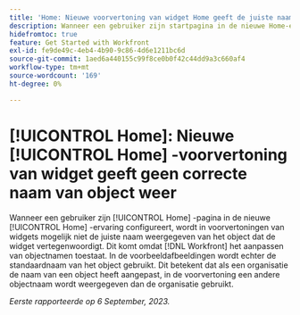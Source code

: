 ```yaml
---
title: 'Home: Nieuwe voorvertoning van widget Home geeft de juiste naam van het object niet weer'
description: Wanneer een gebruiker zijn startpagina in de nieuwe Home-ervaring configureert, wordt in voorvertoningen van widgets mogelijk niet de juiste naam weergegeven van het object dat de widget vertegenwoordigt. Dit komt omdat Workfront het aanpassen van objectnamen toestaat. In de voorbeeldafbeeldingen wordt echter de standaardnaam van het object gebruikt. Dit betekent dat als een organisatie de naam van een object heeft aangepast, in de voorvertoning een andere objectnaam wordt weergegeven dan de organisatie gebruikt.
hidefromtoc: true
feature: Get Started with Workfront
exl-id: fe9de49c-4eb4-4b90-9c86-4d6e1211bc6d
source-git-commit: 1aed6a440155c99f8ce0b0f42c44dd9a3c660af4
workflow-type: tm+mt
source-wordcount: '169'
ht-degree: 0%

---
```


# [!UICONTROL Home]: Nieuwe [!UICONTROL Home] -voorvertoning van widget geeft geen correcte naam van object weer

<!--valid issue; won't fix-->

Wanneer een gebruiker zijn [!UICONTROL Home] -pagina in de nieuwe [!UICONTROL Home] -ervaring configureert, wordt in voorvertoningen van widgets mogelijk niet de juiste naam weergegeven van het object dat de widget vertegenwoordigt. Dit komt omdat [!DNL Workfront] het aanpassen van objectnamen toestaat. In de voorbeeldafbeeldingen wordt echter de standaardnaam van het object gebruikt. Dit betekent dat als een organisatie de naam van een object heeft aangepast, in de voorvertoning een andere objectnaam wordt weergegeven dan de organisatie gebruikt.

_Eerste rapporteerde op 6 September, 2023._
